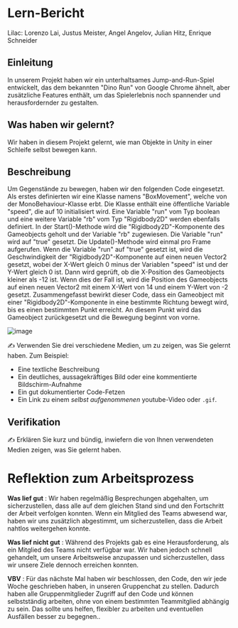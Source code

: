 # Lern-Bericht
Lilac: Lorenzo Lai, Justus Meister, Angel Angelov, Julian Hitz, Enrique Schneider

## Einleitung

In unserem Projekt haben wir ein unterhaltsames Jump-and-Run-Spiel entwickelt, das dem bekannten "Dino Run" von Google Chrome ähnelt, aber zusätzliche Features enthält, um das Spielerlebnis noch spannender und herausfordernder zu gestalten.

## Was haben wir gelernt?

Wir haben in diesem Projekt gelernt, wie man Objekte in Unity in einer Schleife selbst bewegen kann.

## Beschreibung

Um Gegenstände zu bewegen, haben wir den folgenden Code eingesetzt. Als erstes definierten wir eine Klasse namens "BoxMovement", welche von der MonoBehaviour-Klasse erbt. Die Klasse enthält eine öffentliche Variable "speed", die auf 10 initialisiert wird. Eine Variable "run" vom Typ boolean und eine weitere Variable "rb" vom Typ "Rigidbody2D" werden ebenfalls definiert. In der Start()-Methode wird die "Rigidbody2D"-Komponente des Gameobjects geholt und der Variable "rb" zugewiesen. Die Variable "run" wird auf "true" gesetzt. Die Update()-Methode wird einmal pro Frame aufgerufen. Wenn die Variable "run" auf "true" gesetzt ist, wird die Geschwindigkeit der "Rigidbody2D"-Komponente auf einen neuen Vector2 gesetzt, wobei der X-Wert gleich 0 minus der Variablen "speed" ist und der Y-Wert gleich 0 ist. Dann wird geprüft, ob die X-Position des Gameobjects kleiner als -12 ist. Wenn dies der Fall ist, wird die Position des Gameobjects auf einen neuen Vector2 mit einem X-Wert von 14 und einem Y-Wert von -2 gesetzt. Zusammengefasst bewirkt dieser Code, dass ein Gameobject mit einer "Rigidbody2D"-Komponente in eine bestimmte Richtung bewegt wird, bis es einen bestimmten Punkt erreicht. An diesem Punkt wird das Gameobject zurückgesetzt und die Bewegung beginnt von vorne.

![image](https://user-images.githubusercontent.com/112430127/229719220-73b0567e-bddc-4877-8940-82380e2a2511.png)


✍️ Verwenden Sie drei verschiedene Medien, um zu zeigen, was Sie gelernt haben. Zum Beispiel:

* Eine textliche Beschreibung
* Ein deutliches, aussagekräftiges Bild oder eine kommentierte Bildschirm-Aufnahme
* Ein gut dokumentierter Code-Fetzen
* Ein Link zu einem *selbst aufgenommenen* youtube-Video oder `.gif`.

## Verifikation

✍️ Erklären Sie kurz und bündig, inwiefern die von Ihnen verwendeten Medien zeigen, was Sie gelernt haben.

# Reflektion zum Arbeitsprozess

**Was lief gut** :
Wir haben regelmäßig Besprechungen abgehalten, um sicherzustellen, dass alle auf dem gleichen Stand sind und den Fortschritt der Arbeit verfolgen konnten. Wenn ein Mitglied des Teams abwesend war, haben wir uns zusätzlich abgestimmt, um sicherzustellen, dass die Arbeit nahtlos weitergehen konnte.


**Was lief nicht gut** :
Während des Projekts gab es eine Herausforderung, als ein Mitglied des Teams nicht verfügbar war. Wir haben jedoch schnell gehandelt, um unsere Arbeitsweise anzupassen und sicherzustellen, dass wir unsere Ziele dennoch erreichen konnten.


**VBV** : Für das nächste Mal haben wir beschlossen, den Code, den wir jede Woche geschrieben haben, in unseren Gruppenchat zu stellen. Dadurch haben alle Gruppenmitglieder Zugriff auf den Code und können selbstständig arbeiten, ohne von einem bestimmten Teammitglied abhängig zu sein. Das sollte uns helfen, flexibler zu arbeiten und eventuellen Ausfällen besser zu begegnen..
